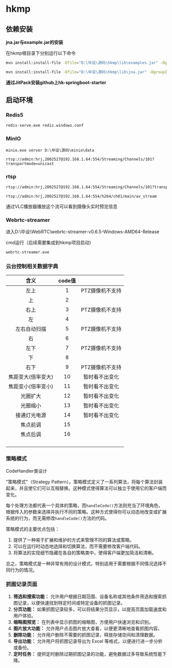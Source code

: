 # hkmp

## 依赖安装

**jna.jar与example.jar的安装**

在hkmp根目录下分别运行以下命令

```bash
mvn install:install-file -Dfile="D:\毕设\源码\hkmp\lib\examples.jar" -DgroupId=com.fy.hkmp -DartifactId=examples -Dversion=1.0.0 -Dpackaging=jar -DlocalRepositoryPath=D:\Softwares\apache-maven-3.9.6\mvn_repo

mvn install:install-file -Dfile="D:\毕设\源码\hkmp\lib\jna.jar" -DgroupId=com.fy.hkmp -DartifactId=jna -Dversion=1.0.0 -Dpackaging=jar -DlocalRepositoryPath=D:\Softwares\apache-maven-3.9.6\mvn_repo
```

**通过JitPack安装github上hk-springboot-starter**

## 启动环境

### Redis5

```bash
redis-serve.exe redis.windows.conf 
```

### MinIO

```
minio.exe server D:\毕设\源码\minio\data
```





```
rtsp://admin:hrj,2002527@192.168.1.64:554/Streaming/Channels/101?transportmode=unicast
```



### rtsp

```bash
rtsp://admin:hrj,2002527@192.168.1.64:554/Streaming/Channels/101?transportmode=unicast
```





```
rtsp://admin:hrj,2002527@192.168.1.64:554/h264/ch01/main/av_stream
```

通过VLC播放器播放这个流可以看到摄像头实时预览信息



### Webrtc-streamer

进入D:\毕设\WebRTC\webrtc-streamer-v0.6.5-Windows-AMD64-Release

cmd运行（后续需要集成到hkmp项目启动）

```bash
webrtc-streamer.exe
```





### 云台控制相关数据字典

|        含义        | code值 |                 |
| :----------------: | :----: | :-------------: |
|        左上        |   1    | PTZ摄像机不支持 |
|         上         |   2    |                 |
|        右上        |   3    | PTZ摄像机不支持 |
|         左         |   4    |                 |
|    左右自动扫描    |   5    | PTZ摄像机不支持 |
|         右         |   6    |                 |
|        左下        |   7    | PTZ摄像机不支持 |
|         下         |   8    |                 |
|        右下        |   9    | PTZ摄像机不支持 |
| 焦距变大(倍率变大) |   10   | 暂时看不出变化  |
| 焦距变小(倍率变小) |   11   | 暂时看不出变化  |
|      光圈扩大      |   12   | 暂时看不出变化  |
|      光圈缩小      |   13   | 暂时看不出变化  |
|    接通灯光电源    |   14   | 暂时看不出变化  |
|      焦点前调      |   15   |                 |
|      焦点后调      |   16   |                 |
|                    |        |                 |
|                    |        |                 |
|                    |        |                 |
|                    |        |                 |

### 策略模式

CodeHandler类设计

"策略模式"（Strategy Pattern）。策略模式定义了一系列算法，将每个算法封装起来，并且使它们可以互相替换。这种模式使得算法可以独立于使用它的客户端而变化。

每个处理方法都代表一个具体的策略，而`handleCode()`方法则充当了环境角色，根据传入的参数来选择并执行不同的策略。这种方式使得你可以动态地改变或扩展系统的行为，而无需修改`handleCode()`方法的代码。

策略模式的主要优点包括：

1. 提供了一种易于扩展和维护的方式来管理不同的算法或策略。
2. 可以在运行时动态地选择和切换算法，而不需要修改客户端代码。
3. 将算法的实现细节隐藏在各自的策略类中，使得客户端更加简洁和清晰。

总之，策略模式是一种非常有用的设计模式，特别适用于需要根据不同情况选择不同行为的情况。



### 抓图记录页面

1. **筛选和搜索功能：** 允许用户根据日期范围、设备名称或其他条件筛选和搜索抓图记录，以便快速找到特定时间或特定设备的抓图记录。
2. **分页功能：** 如果抓图记录较多，可以将结果分页显示，以提高页面加载速度和用户体验。
3. **缩略图预览：** 在列表中显示抓图的缩略图，方便用户快速浏览和识别。
4. **图片放大功能：** 允许用户点击图片放大查看，以便更清晰地查看抓图内容。
5. **删除功能：** 允许用户删除不需要的抓图记录，释放存储空间和清理数据。
6. **导出功能：** 允许用户将抓图记录导出为 Excel 等格式，以便进行进一步分析或备份。
7. **定时任务：** 提供定时删除过期抓图记录的功能，避免数据过多导致系统性能下降。
